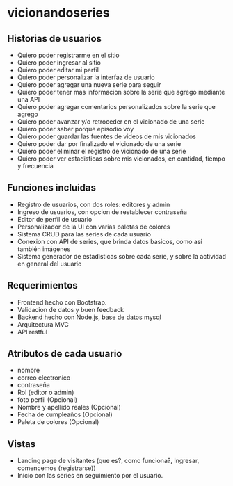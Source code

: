 # vicionandoseries
## Historias de usuarios
- Quiero poder registrarme en el sitio
- Quiero poder ingresar al sitio
- Quiero poder editar mi perfil
- Quiero poder personalizar la interfaz de usuario
- Quiero poder agregar una nueva serie para seguir
- Quiero poder tener mas informacion sobre la serie que agrego mediante una API
- Quiero poder agregar comentarios personalizados sobre la serie que agrego
- Quiero poder avanzar y/o retroceder en el vicionado de una serie
- Quiero poder saber porque episodio voy
- Quiero poder guardar las fuentes de videos de mis vicionados
- Quiero poder dar por finalizado el vicionado de una serie
- Quiero poder eliminar el registro de vicionado de una serie
- Quiero poder ver estadisticas sobre mis vicionados, en cantidad, tiempo y frecuencia
  
## Funciones incluidas
- Registro de usuarios, con dos roles: editores y admin
- Ingreso de usuarios, con opcion de restablecer contraseña
- Editor de perfil de usuario
- Personalizador de la UI con varias paletas de colores
- Sistema CRUD para las series de cada usuario
- Conexion con API de series, que brinda datos basicos, como así también imágenes
- Sistema generador de estadísticas sobre cada serie, y sobre la actividad en general del usuario

## Requerimientos
- Frontend hecho con Bootstrap.
- Validacion de datos y buen feedback
- Backend hecho con Node.js, base de datos mysql
- Arquitectura MVC
- API restful
  
## Atributos de cada usuario
- nombre
- correo electronico
- contraseña
- Rol (editor o admin)
- foto perfil (Opcional)
- Nombre y apellido reales (Opcional)
- Fecha de cumpleaños (Opcional)
- Paleta de colores (Opcional)

## Vistas 
- Landing page de visitantes (que es?, como funciona?, Ingresar, comencemos (registrarse))
- Inicio con las series en seguimiento por el usuario.
